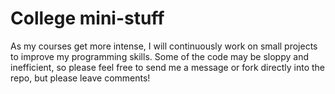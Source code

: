 # College mini-stuff

As my courses get more intense, I will continuously work on small projects to improve my programming skills.
Some of the code may be sloppy and inefficient, so please feel free to send me a message or fork directly into the repo, but please leave comments!

